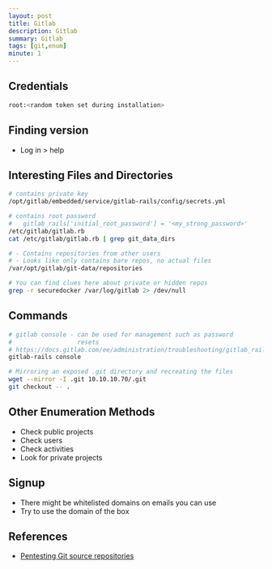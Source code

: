 ```yaml
---
layout: post
title: Gitlab
description: Gitlab
summary: Gitlab
tags: [git,enum]
minute: 1
---
```

## Credentials
```bash
root:<random token set during installation>
```

## Finding version
* Log in > help

## Interesting Files and Directories
```bash
# contains private key
/opt/gitlab/embedded/service/gitlab-rails/config/secrets.yml

# contains root password
#   gitlab_rails['initial_root_password'] = '<my_strong_password>'
/etc/gitlab/gitlab.rb
cat /etc/gitlab/gitlab.rb | grep git_data_dirs

# - Contains repositories from other users
# - Looks like only contains bare repos, no actual files
/var/opt/gitlab/git-data/repositories

# You can find clues here about private or hidden repos
grep -r securedocker /var/log/gitlab 2> /dev/null
```

## Commands
```bash
# gitlab console - can be used for management such as password
#                  resets
# https://docs.gitlab.com/ee/administration/troubleshooting/gitlab_rails_cheat_sheet.html
gitlab-rails console

# Mirroring an exposed .git directory and recreating the files
wget --mirror -I .git 10.10.10.70/.git
git checkout -- .
```

## Other Enumeration Methods
* Check public projects
* Check users
* Check activities
* Look for private projects

## Signup
* There might be whitelisted domains on emails you can use
* Try to use the domain of the box

## References
* [Pentesting Git source repositories](https://www.errno.fr/Attacking_source_repositories.html)
